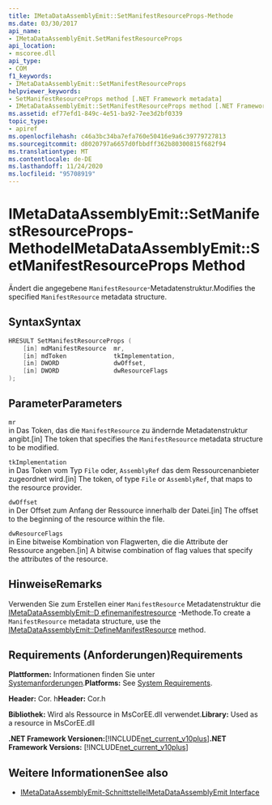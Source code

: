 ```yaml
---
title: IMetaDataAssemblyEmit::SetManifestResourceProps-Methode
ms.date: 03/30/2017
api_name:
- IMetaDataAssemblyEmit.SetManifestResourceProps
api_location:
- mscoree.dll
api_type:
- COM
f1_keywords:
- IMetaDataAssemblyEmit::SetManifestResourceProps
helpviewer_keywords:
- SetManifestResourceProps method [.NET Framework metadata]
- IMetaDataAssemblyEmit::SetManifestResourceProps method [.NET Framework metadata]
ms.assetid: ef77efd1-849c-4e51-ba92-7ee3d2bf0339
topic_type:
- apiref
ms.openlocfilehash: c46a3bc34ba7efa760e50416e9a6c39779727813
ms.sourcegitcommit: d8020797a6657d0fbbdff362b80300815f682f94
ms.translationtype: MT
ms.contentlocale: de-DE
ms.lasthandoff: 11/24/2020
ms.locfileid: "95708919"
---
```

# <a name="imetadataassemblyemitsetmanifestresourceprops-method"></a><span data-ttu-id="218a2-102">IMetaDataAssemblyEmit::SetManifestResourceProps-Methode</span><span class="sxs-lookup"><span data-stu-id="218a2-102">IMetaDataAssemblyEmit::SetManifestResourceProps Method</span></span>

<span data-ttu-id="218a2-103">Ändert die angegebene `ManifestResource`-Metadatenstruktur.</span><span class="sxs-lookup"><span data-stu-id="218a2-103">Modifies the specified `ManifestResource` metadata structure.</span></span>  
  
## <a name="syntax"></a><span data-ttu-id="218a2-104">Syntax</span><span class="sxs-lookup"><span data-stu-id="218a2-104">Syntax</span></span>  
  
```cpp  
HRESULT SetManifestResourceProps (  
    [in] mdManifestResource  mr,  
    [in] mdToken             tkImplementation,
    [in] DWORD               dwOffset,  
    [in] DWORD               dwResourceFlags  
);  
```  
  
## <a name="parameters"></a><span data-ttu-id="218a2-105">Parameter</span><span class="sxs-lookup"><span data-stu-id="218a2-105">Parameters</span></span>  

 `mr`  
 <span data-ttu-id="218a2-106">in Das Token, das die `ManifestResource` zu ändernde Metadatenstruktur angibt.</span><span class="sxs-lookup"><span data-stu-id="218a2-106">[in] The token that specifies the `ManifestResource` metadata structure to be modified.</span></span>  
  
 `tkImplementation`  
 <span data-ttu-id="218a2-107">in Das Token vom Typ `File` oder, `AssemblyRef` das dem Ressourcenanbieter zugeordnet wird.</span><span class="sxs-lookup"><span data-stu-id="218a2-107">[in] The token, of type `File` or `AssemblyRef`, that maps to the resource provider.</span></span>  
  
 `dwOffset`  
 <span data-ttu-id="218a2-108">in Der Offset zum Anfang der Ressource innerhalb der Datei.</span><span class="sxs-lookup"><span data-stu-id="218a2-108">[in] The offset to the beginning of the resource within the file.</span></span>  
  
 `dwResourceFlags`  
 <span data-ttu-id="218a2-109">in Eine bitweise Kombination von Flagwerten, die die Attribute der Ressource angeben.</span><span class="sxs-lookup"><span data-stu-id="218a2-109">[in] A bitwise combination of flag values that specify the attributes of the resource.</span></span>  
  
## <a name="remarks"></a><span data-ttu-id="218a2-110">Hinweise</span><span class="sxs-lookup"><span data-stu-id="218a2-110">Remarks</span></span>  

 <span data-ttu-id="218a2-111">Verwenden Sie zum Erstellen einer `ManifestResource` Metadatenstruktur die [IMetaDataAssemblyEmit::D efinemanifestresource](imetadataassemblyemit-definemanifestresource-method.md) -Methode.</span><span class="sxs-lookup"><span data-stu-id="218a2-111">To create a `ManifestResource` metadata structure, use the [IMetaDataAssemblyEmit::DefineManifestResource](imetadataassemblyemit-definemanifestresource-method.md) method.</span></span>  
  
## <a name="requirements"></a><span data-ttu-id="218a2-112">Requirements (Anforderungen)</span><span class="sxs-lookup"><span data-stu-id="218a2-112">Requirements</span></span>  

 <span data-ttu-id="218a2-113">**Plattformen:** Informationen finden Sie unter [Systemanforderungen](../../get-started/system-requirements.md).</span><span class="sxs-lookup"><span data-stu-id="218a2-113">**Platforms:** See [System Requirements](../../get-started/system-requirements.md).</span></span>  
  
 <span data-ttu-id="218a2-114">**Header:** Cor. h</span><span class="sxs-lookup"><span data-stu-id="218a2-114">**Header:** Cor.h</span></span>  
  
 <span data-ttu-id="218a2-115">**Bibliothek:** Wird als Ressource in MsCorEE.dll verwendet.</span><span class="sxs-lookup"><span data-stu-id="218a2-115">**Library:** Used as a resource in MsCorEE.dll</span></span>  
  
 <span data-ttu-id="218a2-116">**.NET Framework Versionen:**[!INCLUDE[net_current_v10plus](../../../../includes/net-current-v10plus-md.md)]</span><span class="sxs-lookup"><span data-stu-id="218a2-116">**.NET Framework Versions:** [!INCLUDE[net_current_v10plus](../../../../includes/net-current-v10plus-md.md)]</span></span>  
  
## <a name="see-also"></a><span data-ttu-id="218a2-117">Weitere Informationen</span><span class="sxs-lookup"><span data-stu-id="218a2-117">See also</span></span>

- [<span data-ttu-id="218a2-118">IMetaDataAssemblyEmit-Schnittstelle</span><span class="sxs-lookup"><span data-stu-id="218a2-118">IMetaDataAssemblyEmit Interface</span></span>](imetadataassemblyemit-interface.md)

